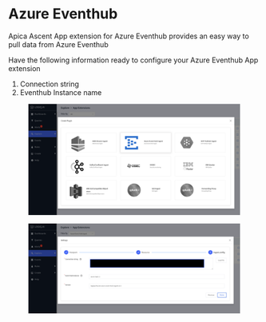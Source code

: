 # Azure Eventhub

Apica Ascent App extension for Azure Eventhub provides an easy way to pull data from Azure Eventhub

Have the following information ready to configure your Azure Eventhub App extension

1. Connection string
2. Eventhub Instance name

<div>

<figure><img src="../.gitbook/assets/Screen Shot 2023-01-04 at 2.36.35 PM.png" alt=""><figcaption></figcaption></figure>

 

<figure><img src="../.gitbook/assets/Screen Shot 2023-01-04 at 2.38.30 PM.png" alt=""><figcaption></figcaption></figure>

</div>
